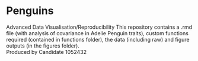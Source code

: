 # Penguins
Advanced Data Visualisation/Reproducibility
This repository contains a .rmd file (with analysis of covariance in Adelie Penguin traits), custom functions required (contained in functions folder), the data (including raw) and figure outputs (in the figures folder).  
Produced by Candidate 1052432
